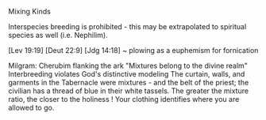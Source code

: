 Mixing Kinds


Interspecies breeding is prohibited - this may be extrapolated to spiritual species as well (i.e. Nephilim).


[Lev 19:19] [Deut 22:9]
	[Jdg 14:18] ~ plowing as a euphemism for fornication


Milgram:
	Cherubim flanking the ark
	"Mixtures belong to the divine realm"
	Interbreeding violates God's distinctive modeling
	The curtain, walls, and garments in the Tabernacle were mixtures - and the belt of the priest; the civilian has a thread of blue in their white tassels.
	The greater the mixture ratio, the closer to the holiness
	! Your clothing identifies where you are allowed to go.  
